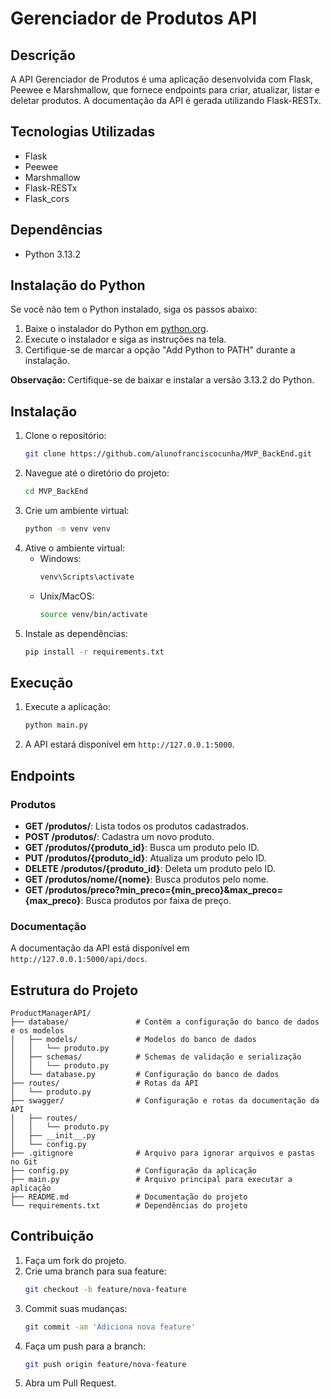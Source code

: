 # Gerenciador de Produtos API

## Descrição
A API Gerenciador de Produtos é uma aplicação desenvolvida com Flask, Peewee e Marshmallow, que fornece endpoints para criar, atualizar, listar e deletar produtos. A documentação da API é gerada utilizando Flask-RESTx.

## Tecnologias Utilizadas
- Flask
- Peewee
- Marshmallow
- Flask-RESTx
- Flask_cors

## Dependências
- Python 3.13.2

## Instalação do Python

Se você não tem o Python instalado, siga os passos abaixo:

1. Baixe o instalador do Python em [python.org](https://www.python.org/downloads/).
2. Execute o instalador e siga as instruções na tela.
3. Certifique-se de marcar a opção "Add Python to PATH" durante a instalação.

**Observação:** Certifique-se de baixar e instalar a versão 3.13.2 do Python.

## Instalação
1. Clone o repositório:
    ```sh
    git clone https://github.com/alunofranciscocunha/MVP_BackEnd.git
    ```
2. Navegue até o diretório do projeto:
    ```sh
    cd MVP_BackEnd
    ```
3. Crie um ambiente virtual:
    ```sh
    python -m venv venv
    ```
4. Ative o ambiente virtual:
    - Windows:
        ```sh
        venv\Scripts\activate
        ```
    - Unix/MacOS:
        ```sh
        source venv/bin/activate
        ```
5. Instale as dependências:
    ```sh
    pip install -r requirements.txt
    ```

## Execução
1. Execute a aplicação:
    ```sh
    python main.py
    ```
2. A API estará disponível em `http://127.0.0.1:5000`.

## Endpoints
### Produtos
- **GET /produtos/**: Lista todos os produtos cadastrados.
- **POST /produtos/**: Cadastra um novo produto.
- **GET /produtos/{produto_id}**: Busca um produto pelo ID.
- **PUT /produtos/{produto_id}**: Atualiza um produto pelo ID.
- **DELETE /produtos/{produto_id}**: Deleta um produto pelo ID.
- **GET /produtos/nome/{nome}**: Busca produtos pelo nome.
- **GET /produtos/preco?min_preco={min_preco}&max_preco={max_preco}**: Busca produtos por faixa de preço.

### Documentação
A documentação da API está disponível em `http://127.0.0.1:5000/api/docs`.

## Estrutura do Projeto
```plaintext
ProductManagerAPI/
├── database/               # Contém a configuração do banco de dados e os modelos
│   ├── models/             # Modelos do banco de dados
│   │   └── produto.py
│   ├── schemas/            # Schemas de validação e serialização
│   │   └── produto.py
│   └── database.py         # Configuração do banco de dados
├── routes/                 # Rotas da API
│   └── produto.py
├── swagger/                # Configuração e rotas da documentação da API
│   ├── routes/
│   │   └── produto.py
│   ├── __init__.py
│   └── config.py
├── .gitignore              # Arquivo para ignorar arquivos e pastas no Git
├── config.py               # Configuração da aplicação
├── main.py                 # Arquivo principal para executar a aplicação
├── README.md               # Documentação do projeto
└── requirements.txt        # Dependências do projeto
```

## Contribuição
1. Faça um fork do projeto.
2. Crie uma branch para sua feature:
    ```sh
    git checkout -b feature/nova-feature
    ```
3. Commit suas mudanças:
    ```sh
    git commit -am 'Adiciona nova feature'
    ```
4. Faça um push para a branch:
    ```sh
    git push origin feature/nova-feature
    ```
5. Abra um Pull Request.

